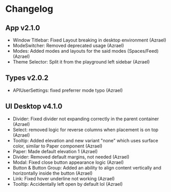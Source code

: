 # Changelog

## App v2.1.0

- Window Titlebar: Fixed Layout breaking in desktop environment (Azrael)
- ModeSwitcher: Removed deprecated usage (Azrael)
- Modes: Added modes and layouts for the said modes (Spaces/Feed) (Azrael)
- Theme Selector: Split it from the playground left sidebar (Azrael)

## Types v2.0.2

- APIUserSettings: fixed preferrer mode typo (Azrael)

## UI Desktop v4.1.0

- Divider: Fixed divider not expanding correctly in the parent container (Azrael)
- Select: removed logic for reverse columns when placement is on top (Azrael)
- Tooltip: Added elevation and new variant "none" which uses surface color, similar to Paper component (Azrael)
- Paper: Made default elevation 1 (Azrael)
- Divider: Removed default margins, not needed (Azrael)
- Modal: Fixed close button appearance logic (Azrael)
- Button & Button Group: Added an ability to align content vertically and horizontally inside the button (Azrael)
- Link: Fixed hover underline not working (Azrael)
- Tooltip: Accidentally left open by default lol (Azrael)
